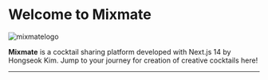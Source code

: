 # Welcome to Mixmate

![mixmatelogo](https://mixmate-pdnc.vercel.app/_next/image?url=%2Fmixmatelogomini.png&w=750&q=75)

**Mixmate** is a cocktail sharing platform developed with Next.js 14 by Hongseok Kim. Jump to your journey for creation of creative cocktails here! 

---
